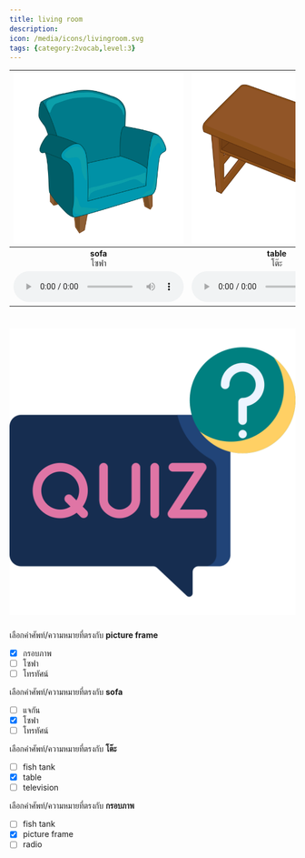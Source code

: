 ```yaml
---
title: living room
description: 
icon: /media/icons/livingroom.svg
tags: {category:2vocab,level:3}
---
```


<div class="carrousel">


|![](/media/img/living&#x20;room/sofa.svg)|![](/media/img/living&#x20;room/table.svg)|![](/media/img/living&#x20;room/television.svg)|![](/media/img/living&#x20;room/picture&#x20;frame.svg)|![](/media/img/living&#x20;room/carpet.svg)|![](/media/img/living&#x20;room/vase.svg)|![](/media/img/living&#x20;room/radio.svg)|![](/media/img/living&#x20;room/fish&#x20;tank.svg)|
| :----: | :----: | :----: | :----: | :----: | :----: | :----: | :----: |
|**sofa**<br>โซฟา|**table**<br>โต๊ะ|**television**<br>โทรทัศน์|**picture frame**<br>กรอบภาพ|**carpet**<br>พรม|**vase**<br>แจกัน|**radio**<br>วิทยุ|**fish tank**<br>ตู้ปลา|
|![](/media/audio/sofa.mp3)|![](/media/audio/table.mp3)|![](/media/audio/television.mp3)|![](/media/audio/picture&#x20;frame.mp3)|![](/media/audio/carpet.mp3)|![](/media/audio/vase.mp3)|![](/media/audio/radio.mp3)|![](/media/audio/fish&#x20;tank.mp3)|

</div>



# ![icon](/media/icons/quiz.svg) 


 เลือกคำศัพท์/ความหมายที่ตรงกับ **picture frame**
 - [x] กรอบภาพ
 - [ ] โซฟา
 - [ ] โทรทัศน์

 เลือกคำศัพท์/ความหมายที่ตรงกับ **sofa**
 - [ ] แจกัน
 - [x] โซฟา
 - [ ] โทรทัศน์

 เลือกคำศัพท์/ความหมายที่ตรงกับ **โต๊ะ**
 - [ ] fish tank
 - [x] table
 - [ ] television

 เลือกคำศัพท์/ความหมายที่ตรงกับ **กรอบภาพ**
 - [ ] fish tank
 - [x] picture frame
 - [ ] radio
